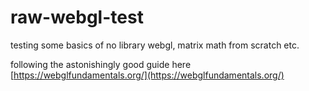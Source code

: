 # raw-webgl-test

testing some basics of no library webgl, matrix math from scratch etc. 

following the astonishingly good guide here [https://webglfundamentals.org/](https://webglfundamentals.org/)
